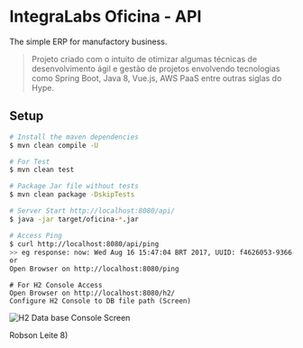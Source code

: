 # IntegraLabs Oficina - API
The simple ERP for manufactory business.

> Projeto criado com o intuito de otimizar algumas técnicas de desenvolvimento ágil e gestão de projetos envolvendo tecnologias como Spring Boot, Java 8, Vue.js, AWS PaaS entre outras siglas do Hype.

## Setup

``` bash
# Install the maven dependencies
$ mvn clean compile -U

# For Test
$ mvn clean test

# Package Jar file without tests
$ mvn clean package -DskipTests

# Server Start http://localhost:8080/api/
$ java -jar target/oficina-*.jar

# Access Ping
$ curl http://localhost:8080/api/ping
>> eg response: now: Wed Aug 16 15:47:04 BRT 2017, UUID: f4626053-9366-467b-81b3-779e105fe2a1
or
Open Browser on http://localhost:8080/ping
```

```
# For H2 Console Access
Open Browser on http://localhost:8080/h2/
Configure H2 Console to DB file path (Screen)
```
![H2 Data base Console Screen](https://image.prntscr.com/image/PJdQm2RZSymGSIN84uGb1g.png)


Robson Leite 8)
